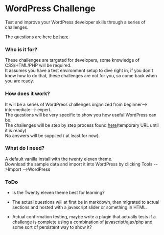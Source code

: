 WordPress Challenge
====================

Test and improve your WordPress developer skills through a series of challenges.

The questions are here [be here](https://github.com/wycks/WordPress--Challenge/blob/master/questions.md)

### Who is it for?  
These challenges are targeted for developers, some knowledge of CSS/HTML/PHP will be required.  
It assumes you have a test environment setup to dive right in, if you don't know how to do that, these challenges are not for you, so come back when you are ready.


### How does it work?
It will be a series of WordPress challenges organized from beginner--> intermediate--> expert.  
The questions will be very specific to show you how useful WordPress can be.  
The challenges will be step by step process found [here]( http://wycks.github.com/WordPress--Challenge)(temporary URL until it is ready)  
No answers will be supplied ( at least for now).  

### What do I need?
A default vanilla install with the twenty eleven theme.  
Download the sample data and import it into WordPress by clicking Tools -->Import -->WordPress


### ToDo
* Is the Twenty eleven theme  best for learning?  

* The actual questions will at first be in markdown, then migrated to actual sections and hosted with a javascript slider or something in HTML.  

* Actual confirmation testing, maybe write a plugin that actually tests if a challenge is complete using a combination of javascript/ajax/php and some sort of persistent way to show it?  

